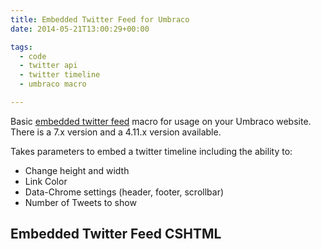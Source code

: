 ```yaml
---
title: Embedded Twitter Feed for Umbraco
date: 2014-05-21T13:00:29+00:00

tags:
  - code
  - twitter api
  - twitter timeline
  - umbraco macro

---
```

Basic [embedded twitter feed](http://our.umbraco.org/projects/website-utilities/twitter-embedded-timeline) macro for usage on your Umbraco website. There is a 7.x version and a 4.11.x version available.

Takes parameters to embed a twitter timeline including the ability to:

  * Change height and width
  * Link Color
  * Data-Chrome settings (header, footer, scrollbar)
  * Number of Tweets to show

## Embedded Twitter Feed CSHTML

<script src="https://gist.github.com/mcmullengreg/2fdf0aa9b0a64179d6bc.js"></script>